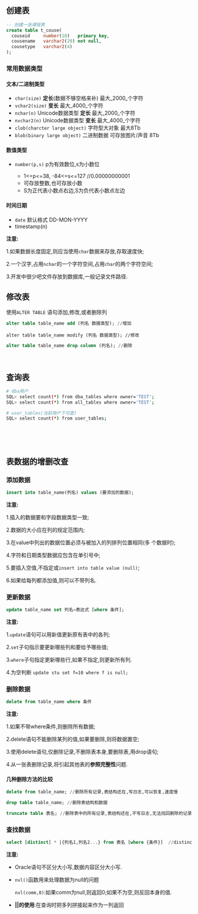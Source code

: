 

## 创建表

```sql
-- 创建一张课程表
create table t_couse(  
  couseid     number(10)   primary key,  
  cousename   varchar2(20) not null,  
  cousetype   varchar2(4)
);  

```

### 常用数据类型

#### 文本/二进制类型

- ​`char(size)`​ **定长**(数据不够空格来补) 最大_2000_个字符
- ​`vchar2(size)`​ **变长** 最大_4000_个字符
- ​`nchar(n)`​ Unicode数据类型 **定长** 最大_2000_个字符
- ​`nvchar2(n)`​ Unicode数据类型 **变长** 最大_4000_个字符
- ​`clob(charcter large object)`​ 字符型大对象 最大8Tb
- ​`blob(binary large object)`​ 二进制数据 可存放图片/声音 8Tb

#### 数值类型

- ​`number(p,s)`​ p为有效数位,s为小数位

  - 1<=p<=38, -84<=s<=127 //0.00000000001
  - 可存放整数,也可存放小数
  - S为正代表小数点右边,S为负代表小数点左边

#### 时间日期

- ​`date`​ 默认格式 DD-MON-YYYY
- timestamp(n)

**注意:**

1.如果数据长度固定,则应当使用`char`​数据来存放,存取速度快;

2.一个汉字,占用`nchar`​的一个字符空间,占用`char`​的两个字符空间;

3.开发中很少吧文件存放到数据库,一般记录文件路径.

## 修改表

使用`ALTER TABLE`​ 语句添加,修改,或者删除列

```sql
alter table table_name add (列名 数据类型); //增加
```

```
alter table table_name modify (列名 数据类型); //修改
```

```sql
alter table table_name drop column (列名); //删除
```

‍

## 查询表

```bash
# dba用户
SQL> select count(*) from dba_tables where owner='TEST';
SQL> select count(*) from all_tables where owner='TEST';

# user_tables(当前用户下可查) 
SQL> select count(*) from user_tables;
```

‍

‍

## 表数据的增删改查

### 添加数据

```sql
insert into table_name(列名) values (要添加的数据);
```

**注意:**

1.插入的数据要和字段数据类型一致;

2.数据的大小应在列的规定范围内;

3.在value中列出的数据位置必须与被加入的列排列位置相同(多 个数据时);

4.字符和日期类型数据应包含在单引号中;

5.要插入空值,不指定或`insert into table value (null)`​;

6.如果给每列都添加值,则可以不带列名.

### 更新数据

```sql
update table_name set 列名=表达式 [where 条件];
```

**注意:**

1.`update`​语句可以用新值更新原有表中的各列;

2.`set`​子句指示要更新哪些列和要给予哪些值;

3.`where`​子句指定更新哪些行,如果不指定,则更新所有列.

4.为空判断 `update stu set f=10 where f is null;`​

### 删除数据

```sql
delete from table_name where 条件
```

**注意:**

1.如果不带where条件,则删除所有数据;

2.delete语句不能删除某列的值,如果要删除,则将数据置空;

3.使用delete语句,仅删除记录,不删除表本身,要删除表,用drop语句;

4.从一张表删除记录,将引起其他表的**参照完整性**问题.

#### 几种删除方法的比较

```sql
delete from table_name; //删除所有记录,表结构还在,写日志,可以恢复,速度慢
```

```sql
drop table table_name; //删除表结构和数据
```

```sql
truncate table 表名; //删除表中的所有记录,表结构还在,不写日志,无法找回删除的记录,速度快
```

### 查找数据

```sql
select [distinct] * |{列名1,列名2...} from 表名 [where {条件}]  //distinct过滤重复数据
```

**注意:**

- Oracle语句不区分大小写,数据内容区分大小写.
- ​`nvl()`​函数用来处理数据为null的问题

  ​`nvl(comm,0)`​:如果comm为null,则返回0;如果不为空,则反回本身的值.
- **||的使用**:在查询时把多列拼接起来作为一列返回
